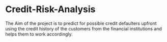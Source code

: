 # Credit-Risk-Analysis
The Aim of the project is to predict for possible credit defaulters upfront using the credit history of the customers from the financial institutions and helps them to work accordingly.
